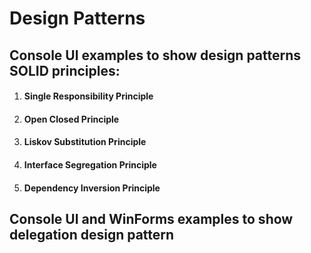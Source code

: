 # Design Patterns

<h2> Console UI examples to show design patterns SOLID principles: </h2>
<ol>
  <li> <h4>Single Responsibility Principle<h4> </li>
  <li> <h4>Open Closed Principle<h4> </li>
  <li> <h4>Liskov Substitution Principle<h4> </li>
  <li> <h4>Interface Segregation Principle<h4> </li>
  <li> <h4>Dependency Inversion Principle<h4> </li>
</ol>

<h2> Console UI and WinForms examples to show delegation design pattern</h2>
